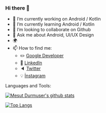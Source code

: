 ### Hi there 👋

- 🔭 I’m currently working on Android / Kotlin
- 🌱 I’m currently learning Android / Kotlin
- 👯 I’m looking to collaborate on Github
- 💬 Ask me about  Android, UI/UX Design
- :earth_africa:
- 📫 How to find me: 
  - :pencil2: [Google Developer](https://g.dev/mesut/)
  - :office: [LinkedIn](https://www.linkedin.com/in/mesutdurmuser/)
  - :speaker: [Twitter](https://twitter.com/AndroidMesut)
  - :bulb: [İnstagram](https://www.instagram.com/mesudurmuser/)

Languages and Tools:




[instagram]: https://www.instagram.com/mesudurmuser
[linkedin]: https://www.linkedin.com/in/mesutdurmuser/
[gmail]: mailto:mesutdurmuser@gmail.com
[git]: https://git-scm.com/
[android]: https://www.android.com/
[github]: https://github.com/mesutdurmuser







[![Mesut Durmuser's github stats](https://github-readme-stats.vercel.app/api?username=mesutdurmuser&count_private=true&show_icons=true&theme=radical&hide_rank=false)](https://github.com/mesutdurmuser/github-readme-stats)


[![Top Langs](https://github-readme-stats.vercel.app/api/top-langs/?username=mesutdurmuser)](https://github.com/mesutdurmuser/github-readme-stats)


